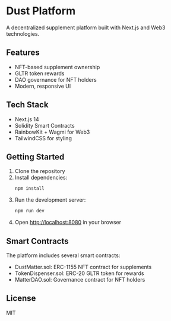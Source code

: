 # Dust Platform

A decentralized supplement platform built with Next.js and Web3 technologies.

## Features

- NFT-based supplement ownership
- GLTR token rewards
- DAO governance for NFT holders
- Modern, responsive UI

## Tech Stack

- Next.js 14
- Solidity Smart Contracts
- RainbowKit + Wagmi for Web3
- TailwindCSS for styling

## Getting Started

1. Clone the repository
2. Install dependencies:
   ```bash
   npm install
   ```
3. Run the development server:
   ```bash
   npm run dev
   ```
4. Open [http://localhost:8080](http://localhost:8080) in your browser

## Smart Contracts

The platform includes several smart contracts:
- DustMatter.sol: ERC-1155 NFT contract for supplements
- TokenDispenser.sol: ERC-20 GLTR token for rewards
- MatterDAO.sol: Governance contract for NFT holders

## License

MIT
